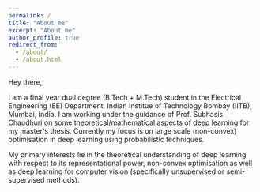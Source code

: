 ```yaml
---
permalink: /
title: "About me"
excerpt: "About me"
author_profile: true
redirect_from: 
  - /about/
  - /about.html
---
```


Hey there,

I am a final year dual degree (B.Tech + M.Tech) student in the Electrical Engineering (EE) Department, Indian Institue of Technology Bombay (IITB), Mumbai, India. I am working under the guidance of Prof. Subhasis Chaudhuri on some theoretical/mathematical aspects of deep learning for my master's thesis. Currently my focus is on large scale (non-convex) optimisation in deep learning using probabilistic techniques.

My primary interests lie in the theoretical understanding of deep learning with respect to its representational power, non-convex optimisation as well as deep learning for computer vision (specifically unsupervised or semi-supervised methods).
